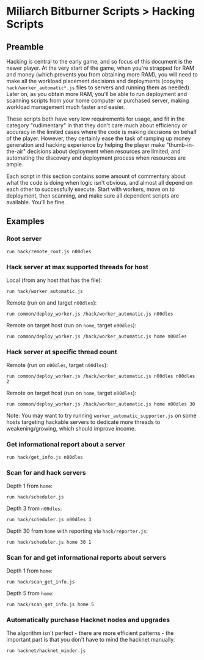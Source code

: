 # Miliarch Bitburner Scripts > Hacking Scripts

## Preamble

Hacking is central to the early game, and so focus of this document is the newer player. At the very start of the game, when you're strapped for RAM and money (which prevents you from obtaining more RAM), you will need to make all the workload placement decisions and deployments (copying `hack/worker_automatic*.js` files to servers and running them as needed). Later on, as you obtain more RAM, you'll be able to run deployment and scanning scripts from your home computer or purchased server, making workload management much faster and easier.

These scripts both have very low requirements for usage, and fit in the category "rudimentary" in that they don't care much about efficiency or accuracy in the limited cases where the code is making decisions on behalf of the player. However, they certainly ease the task of ramping up money generation and hacking experience by helping the player make "thumb-in-the-air" decisions about deployment when resources are limited, and automating the discovery and deployment process when resources are ample.

Each script in this section contains some amount of commentary about what the code is doing when logic isn't obvious, and almost all depend on each other to successfully execute. Start with workers, move on to deployment, then scanning, and make sure all dependent scripts are available. You'll be fine.

## Examples

### Root server

```
run hack/remote_root.js n00dles
```

### Hack server at max supported threads for host

Local (from any host that has the file):
```
run hack/worker_automatic.js
```

Remote (run on and target `n00dles`):
```
run common/deploy_worker.js /hack/worker_automatic.js n00dles
```

Remote on target host (run on `home`, target `n00dles`):
```
run common/deploy_worker.js /hack/worker_automatic.js home n00dles
```

### Hack server at specific thread count

Remote (run on `n00dles`, target `n00dles`):
```
run common/deploy_worker.js /hack/worker_automatic.js n00dles n00dles 2
```

Remote on target host (run on `home`, target `n00dles`):
```
run common/deploy_worker.js /hack/worker_automatic.js home n00dles 30
```

Note: You may want to try running `worker_automatic_supporter.js` on some hosts targeting hackable servers to dedicate more threads to weakening/growing, which should improve income.

### Get informational report about a server

```
run hack/get_info.js n00dles
```

### Scan for and hack servers

Depth 1 from `home`:
```
run hack/scheduler.js
```

Depth 3 from `n00dles`:
```
run hack/scheduler.js n00dles 3
```

Depth 30 from `home` with reporting via `hack/reporter.js`:
```
run hack/scheduler.js home 30 1
```

### Scan for and get informational reports about servers

Depth 1 from `home`:
```
run hack/scan_get_info.js
```

Depth 5 from `home`:
```
run hack/scan_get_info.js home 5
```

### Automatically purchase Hacknet nodes and upgrades

The algorithm isn't perfect - there are more efficient patterns - the important part is that you don't have to mind the hacknet manually.

```
run hacknet/hacknet_minder.js
```
